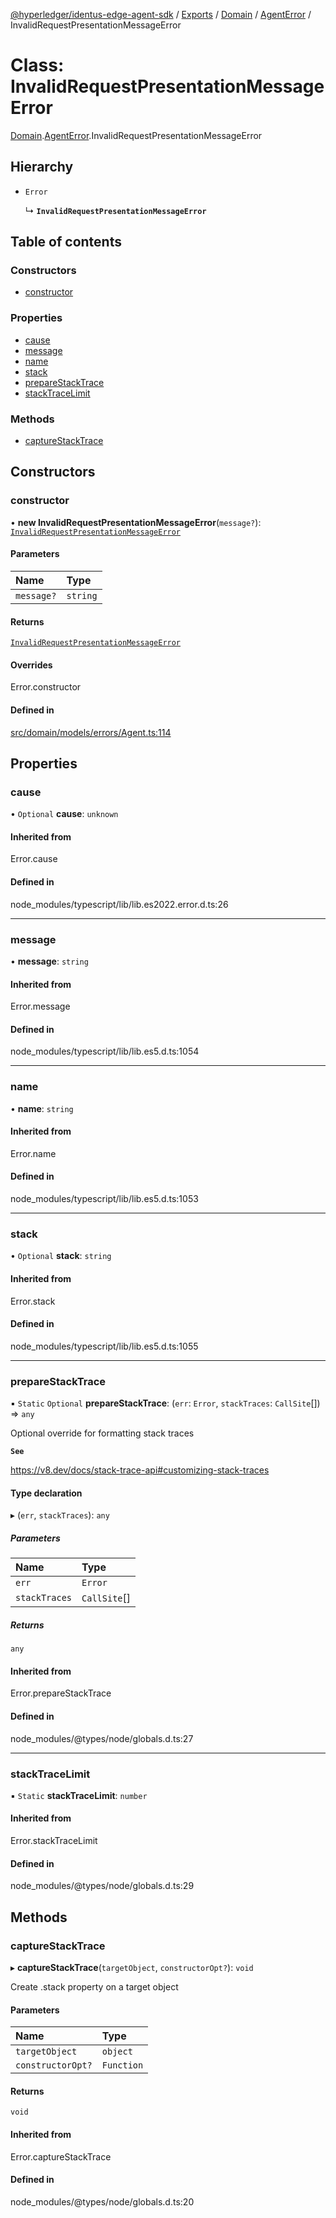[@hyperledger/identus-edge-agent-sdk](../README.md) / [Exports](../modules.md) / [Domain](../modules/Domain.md) / [AgentError](../modules/Domain.AgentError.md) / InvalidRequestPresentationMessageError

# Class: InvalidRequestPresentationMessageError

[Domain](../modules/Domain.md).[AgentError](../modules/Domain.AgentError.md).InvalidRequestPresentationMessageError

## Hierarchy

- `Error`

  ↳ **`InvalidRequestPresentationMessageError`**

## Table of contents

### Constructors

- [constructor](Domain.AgentError.InvalidRequestPresentationMessageError.md#constructor)

### Properties

- [cause](Domain.AgentError.InvalidRequestPresentationMessageError.md#cause)
- [message](Domain.AgentError.InvalidRequestPresentationMessageError.md#message)
- [name](Domain.AgentError.InvalidRequestPresentationMessageError.md#name)
- [stack](Domain.AgentError.InvalidRequestPresentationMessageError.md#stack)
- [prepareStackTrace](Domain.AgentError.InvalidRequestPresentationMessageError.md#preparestacktrace)
- [stackTraceLimit](Domain.AgentError.InvalidRequestPresentationMessageError.md#stacktracelimit)

### Methods

- [captureStackTrace](Domain.AgentError.InvalidRequestPresentationMessageError.md#capturestacktrace)

## Constructors

### constructor

• **new InvalidRequestPresentationMessageError**(`message?`): [`InvalidRequestPresentationMessageError`](Domain.AgentError.InvalidRequestPresentationMessageError.md)

#### Parameters

| Name | Type |
| :------ | :------ |
| `message?` | `string` |

#### Returns

[`InvalidRequestPresentationMessageError`](Domain.AgentError.InvalidRequestPresentationMessageError.md)

#### Overrides

Error.constructor

#### Defined in

[src/domain/models/errors/Agent.ts:114](https://github.com/hyperledger/identus-edge-agent-sdk-ts/blob/7eadfa3c5dda4c81079844b2a47014b3c9b03dac/src/domain/models/errors/Agent.ts#L114)

## Properties

### cause

• `Optional` **cause**: `unknown`

#### Inherited from

Error.cause

#### Defined in

node_modules/typescript/lib/lib.es2022.error.d.ts:26

___

### message

• **message**: `string`

#### Inherited from

Error.message

#### Defined in

node_modules/typescript/lib/lib.es5.d.ts:1054

___

### name

• **name**: `string`

#### Inherited from

Error.name

#### Defined in

node_modules/typescript/lib/lib.es5.d.ts:1053

___

### stack

• `Optional` **stack**: `string`

#### Inherited from

Error.stack

#### Defined in

node_modules/typescript/lib/lib.es5.d.ts:1055

___

### prepareStackTrace

▪ `Static` `Optional` **prepareStackTrace**: (`err`: `Error`, `stackTraces`: `CallSite`[]) => `any`

Optional override for formatting stack traces

**`See`**

https://v8.dev/docs/stack-trace-api#customizing-stack-traces

#### Type declaration

▸ (`err`, `stackTraces`): `any`

##### Parameters

| Name | Type |
| :------ | :------ |
| `err` | `Error` |
| `stackTraces` | `CallSite`[] |

##### Returns

`any`

#### Inherited from

Error.prepareStackTrace

#### Defined in

node_modules/@types/node/globals.d.ts:27

___

### stackTraceLimit

▪ `Static` **stackTraceLimit**: `number`

#### Inherited from

Error.stackTraceLimit

#### Defined in

node_modules/@types/node/globals.d.ts:29

## Methods

### captureStackTrace

▸ **captureStackTrace**(`targetObject`, `constructorOpt?`): `void`

Create .stack property on a target object

#### Parameters

| Name | Type |
| :------ | :------ |
| `targetObject` | `object` |
| `constructorOpt?` | `Function` |

#### Returns

`void`

#### Inherited from

Error.captureStackTrace

#### Defined in

node_modules/@types/node/globals.d.ts:20
